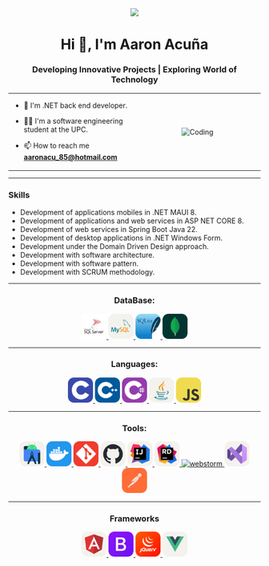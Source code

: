 <p align="center"><picture align="center"><img align="center" src = "https://github.com/7oSkaaa/7oSkaaa/blob/main/Images/about_me.gif?raw=true" width = 50px></picture></p>
<h1 align="center">Hi 👋, I'm Aaron Acuña</h1>
<h3 align="center">Developing Innovative Projects | Exploring World of Technology</h3>

<table align="center">
<tr border="none">
<td width="50%" align="left">
  
- 🌱 I'm .NET back end developer.

- 🧑‍🎓 I'm a software engineering student at the UPC.

- 📫 How to reach me **aaronacu_85@hotmail.com**

</td>
<td width="50%" align="center">

  <img align="center" alt="Coding" width="450" src="https://repository-images.githubusercontent.com/588181932/e36ec678-7984-4cdd-8e4c-a3932772ff8e">
  
  </td>
</tr>
</table>

---

### Skills

- Development of applications mobiles in .NET MAUI 8.
- Development of applications and web services in ASP NET CORE 8.
- Development of web services in Spring Boot Java 22.
- Development of desktop applications in .NET Windows Form.
- Development under the Domain Driven Design approach.
- Development with software architecture.
- Development with software pattern.
- Development with SCRUM methodology.

---

<h3 align="center">DataBase:</h3>
<p align="center"> <a href="https://www.microsoft.com/en-us/sql-server" target="_blank" rel="noreferrer"> <img src="https://github.com/Scar1109/skill-icons/blob/Scar1109/icons/microsoftSQL.svg" alt="mssql" width="50" height="50"/> </a> <a href="https://www.mysql.com/" target="_blank" rel="noreferrer"> <img src="https://github.com/tandpfun/skill-icons/blob/main/icons/MySQL-Light.svg" alt="mysql" width="50" height="50"/> </a> <a href="https://www.sqlite.org/" target="_blank" rel="noreferrer"> <img src="https://github.com/tandpfun/skill-icons/blob/main/icons/SQLite.svg" alt="sqlite" width="50" height="50"/> </a> <a href="https://www.mongodb.com/" target="_blank" rel="noreferrer"> <img src="https://github.com/tandpfun/skill-icons/blob/main/icons/MongoDB.svg" alt="mongodb" width="50" height="50"/> </a> </p>

---

<h3 align="center">Languages:</h3>
<p align="center"> <a href="https://www.cprogramming.com/" target="_blank" rel="noreferrer"> <img src="https://github.com/tandpfun/skill-icons/blob/main/icons/C.svg" alt="c" width="50" height="50"/> </a> <a href="https://www.w3schools.com/cpp/" target="_blank" rel="noreferrer"> <img src="https://github.com/tandpfun/skill-icons/blob/main/icons/CPP.svg" alt="cplusplus" width="50" height="50"/> </a> <a href="https://dotnet.microsoft.com/es-es/languages/csharp" target="_blank" rel="noreferrer"> <img src="https://github.com/tandpfun/skill-icons/blob/main/icons/CS.svg" alt="csharp" width="50" height="50"/> </a> <a href="https://www.java.com" target="_blank" rel="noreferrer"> <img src="https://github.com/tandpfun/skill-icons/blob/main/icons/Java-Light.svg" alt="java" width="50" height="50"/> </a> <a href="https://developer.mozilla.org/es/docs/Web/JavaScript" target="_blank" rel="noreferrer"> <img src="https://github.com/tandpfun/skill-icons/blob/main/icons/JavaScript.svg" alt="javascript" width="50" height="50"/> </a> </p>

---

<h3 align="center">Tools:</h3>
<p align="center"> <a href="https://developer.android.com/studio?hl=es-419" target="_blank" rel="noreferrer"> <img src="https://github.com/tandpfun/skill-icons/blob/main/icons/AndroidStudio-Light.svg" alt="androidstudio" width="50" height="50"/> </a> <a href="https://www.docker.com/" target="_blank" rel="noreferrer"> <img src="https://github.com/tandpfun/skill-icons/blob/main/icons/Docker.svg" alt="docker" width="50" height="50"/> </a> <a href="https://git-scm.com/" target="_blank" rel="noreferrer"> <img src="https://github.com/tandpfun/skill-icons/blob/main/icons/Git.svg" alt="git" width="50" height="50"/> </a> <a href="https://github.com/" target="_blank" rel="noreferrer"> <img src="https://github.com/tandpfun/skill-icons/blob/main/icons/Github-Light.svg" alt="github" width="50" height="50"/> </a> <a href="https://www.jetbrains.com/idea/" target="_blank" rel="noreferrer"> <img src="https://github.com/tandpfun/skill-icons/blob/main/icons/Idea-Light.svg" alt="idea" width="50" height="50"/> </a> <a href="https://www.jetbrains.com/es-es/rider/" target="_blank" rel="noreferrer"> <img src="https://github.com/tandpfun/skill-icons/blob/main/icons/Rider-Light.svg" alt="rider" width="50" height="50"/> </a> <a href="https://www.jetbrains.com/es-es/webstorm/" target="_blank" rel="noreferrer"> <img src="https://github.com/tandpfun/skill-icons/blob/main/icons/WebStorm-Light.svg" alt="webstorm" width="50" height="50"/> </a> <a href="https://visualstudio.microsoft.com/es/" target="_blank" rel="noreferrer"> <img src="https://github.com/tandpfun/skill-icons/blob/main/icons/VisualStudio-Light.svg" alt="visualstudio" width="50" height="50"/> </a> <a href="https://www.postman.com/" target="_blank" rel="noreferrer"> <img src="https://github.com/tandpfun/skill-icons/blob/main/icons/Postman.svg" alt="postman" width="50" height="50"/> </a> </p>

---

<h3 align="center">Frameworks</h3>
<p align="center"> <a href="https://angular.dev/" target="_blank" rel="noreferrer"> <img src="https://github.com/tandpfun/skill-icons/blob/main/icons/Angular-Light.svg" alt="angular" width="50" height="50"/> </a> <a href="https://getbootstrap.com" target="_blank" rel="noreferrer"> <img src="https://github.com/tandpfun/skill-icons/blob/main/icons/Bootstrap.svg" alt="bootstrap" width="50" height="50"/> </a> <a href="https://jquery.com/" target="_blank" rel="noreferrer"> <img src="https://github.com/tandpfun/skill-icons/blob/main/icons/JQuery.svg" alt="jquery" width="50" height="50"/> </a> <a href="https://vuejs.org/" target="_blank" rel="noreferrer"> <img src="https://github.com/tandpfun/skill-icons/blob/main/icons/VueJS-Light.svg" alt="vue" width="50" height="50"/> </a> </p>
